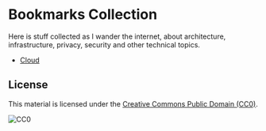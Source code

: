 # Bookmarks Collection

Here is stuff collected as I wander the internet, about architecture, infrastructure, privacy, security and other technical topics.

- [Cloud](Cloud.md)

## License

This material is licensed under the [Creative Commons Public Domain (CC0)](LICENSE).

![CC0](https://mirrors.creativecommons.org/presskit/buttons/88x31/svg/cc-zero.svg)
